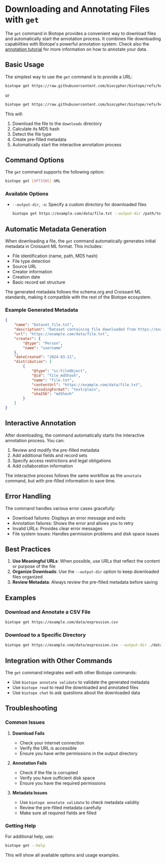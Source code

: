 # Downloading and Annotating Files with `get`

The `get` command in Biotope provides a convenient way to download files and
automatically start the annotation process. It combines file downloading
capabilities with Biotope's powerful annotation system. Check also the
[annotation tutorial](annotate-omics.md) for more information on how to annotate
your data.

## Basic Usage

The simplest way to use the `get` command is to provide a URL:

```bash
biotope get https://raw.githubusercontent.com/biocypher/biotope/refs/heads/main/tests/example_gene_expression.csv
```

or 

```bash
biotope get https://raw.githubusercontent.com/biocypher/biotope/refs/heads/main/tests/example_protein_sequences.fasta
```

This will:
1. Download the file to the `downloads` directory
2. Calculate its MD5 hash
3. Detect the file type
4. Create pre-filled metadata
5. Automatically start the interactive annotation process

## Command Options

The `get` command supports the following option:

```bash
biotope get [OPTIONS] URL
```

### Available Options

- `--output-dir`, `-o`: Specify a custom directory for downloaded files
  ```bash
  biotope get https://example.com/data/file.txt --output-dir /path/to/dir
  ```

## Automatic Metadata Generation

When downloading a file, the `get` command automatically generates initial
metadata in Croissant ML format. This includes:

- File identification (name, path, MD5 hash)
- File type detection
- Source URL
- Creator information
- Creation date
- Basic record set structure

The generated metadata follows the schema.org and Croissant ML standards, making
it compatible with the rest of the Biotope ecosystem.

### Example Generated Metadata

```json
{
    "name": "Dataset_file.txt",
    "description": "Dataset containing file downloaded from https://example.com/data/file.txt",
    "url": "https://example.com/data/file.txt",
    "creator": {
        "@type": "Person",
        "name": "username"
    },
    "dateCreated": "2024-03-21",
    "distribution": [
        {
            "@type": "sc:FileObject",
            "@id": "file_md5hash",
            "name": "file.txt",
            "contentUrl": "https://example.com/data/file.txt",
            "encodingFormat": "text/plain",
            "sha256": "md5hash"
        }
    ]
}
```

## Interactive Annotation

After downloading, the command automatically starts the interactive annotation
process. You can:

1. Review and modify the pre-filled metadata
2. Add additional fields and record sets
3. Specify access restrictions and legal obligations
4. Add collaboration information

The interactive process follows the same workflow as the `annotate` command, but
with pre-filled information to save time.

## Error Handling

The command handles various error cases gracefully:

- Download failures: Displays an error message and exits
- Annotation failures: Shows the error and allows you to retry
- Invalid URLs: Provides clear error messages
- File system issues: Handles permission problems and disk space issues

## Best Practices

1. **Use Meaningful URLs**: When possible, use URLs that reflect the content or purpose of the file
2. **Organize Downloads**: Use the `--output-dir` option to keep downloaded files organized
3. **Review Metadata**: Always review the pre-filled metadata before saving

## Examples

### Download and Annotate a CSV File

```bash
biotope get https://example.com/data/expression.csv
```

### Download to a Specific Directory

```bash
biotope get https://example.com/data/expression.csv --output-dir ./data/raw
```

## Integration with Other Commands

The `get` command integrates well with other Biotope commands:

- Use `biotope annotate validate` to validate the generated metadata
- Use `biotope read` to read the downloaded and annotated files
- Use `biotope chat` to ask questions about the downloaded data

## Troubleshooting

### Common Issues

1. **Download Fails**
   - Check your internet connection
   - Verify the URL is accessible
   - Ensure you have write permissions in the output directory

2. **Annotation Fails**
   - Check if the file is corrupted
   - Verify you have sufficient disk space
   - Ensure you have the required permissions

3. **Metadata Issues**
   - Use `biotope annotate validate` to check metadata validity
   - Review the pre-filled metadata carefully
   - Make sure all required fields are filled

### Getting Help

For additional help, use:

```bash
biotope get --help
```

This will show all available options and usage examples. 